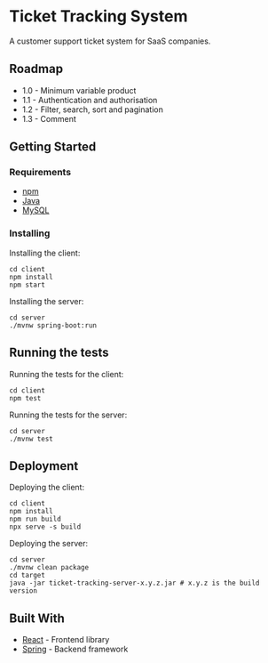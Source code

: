 # Ticket Tracking System

A customer support ticket system for SaaS companies.

## Roadmap

- 1.0 - Minimum variable product
- 1.1 - Authentication and authorisation
- 1.2 - Filter, search, sort and pagination
- 1.3 - Comment

## Getting Started

### Requirements

- [npm](https://www.npmjs.com/)
- [Java](https://www.oracle.com/java/)
- [MySQL](https://www.mysql.com/)

### Installing

Installing the client:

```
cd client
npm install
npm start
```

Installing the server:

```
cd server
./mvnw spring-boot:run
```

## Running the tests

Running the tests for the client:

```
cd client
npm test
```

Running the tests for the server:

```
cd server
./mvnw test
```

## Deployment

Deploying the client:

```
cd client
npm install
npm run build
npx serve -s build
```

Deploying the server:

```
cd server
./mvnw clean package
cd target
java -jar ticket-tracking-server-x.y.z.jar # x.y.z is the build version
```

## Built With

- [React](https://reactjs.org/) - Frontend library
- [Spring](https://spring.io/) - Backend framework
